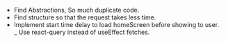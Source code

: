 - Find Abstractions, So much duplicate code.
- Find structure so that the request takes less time.
- Implement start time delay to load homeScreen before showing to user.
_ Use react-query instead of useEffect fetches.
